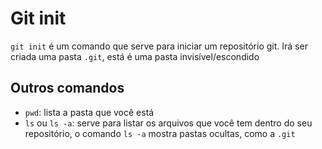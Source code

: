 # Git init 

``git init`` é um comando que serve para iniciar um repositório git. Irá ser criada uma pasta ``.git``, está é uma pasta invisível/escondido

## Outros comandos 

- ``pwd``: lista a pasta que você está
- ``ls`` ou ``ls -a``: serve para listar os arquivos que você tem dentro do seu repositório, o comando ``ls -a`` mostra pastas ocultas, como a ``.git``